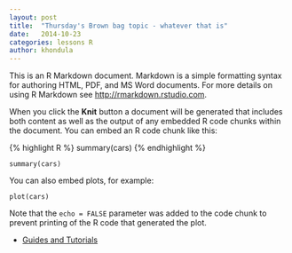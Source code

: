 ```yaml
---
layout: post
title:  "Thursday's Brown bag topic - whatever that is"
date:   2014-10-23
categories: lessons R
author: khondula
---
```


This is an R Markdown document. Markdown is a simple formatting syntax for authoring HTML, PDF, and MS Word documents. For more details on using R Markdown see <http://rmarkdown.rstudio.com>.

When you click the **Knit** button a document will be generated that includes both content as well as the output of any embedded R code chunks within the document. You can embed an R code chunk like this:

{% highlight R %}
summary(cars)
{% endhighlight %}


```{r}
summary(cars)
```

You can also embed plots, for example:

```{r, echo=FALSE}
plot(cars)
```

Note that the `echo = FALSE` parameter was added to the code chunk to prevent printing of the R code that generated the plot.


* [Guides and Tutorials](https://collab.sesync.org/sites/support)

